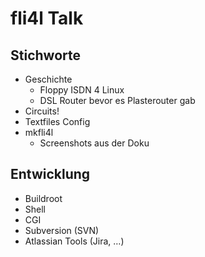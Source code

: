 # fli4l Talk

## Stichworte

* Geschichte
  * Floppy ISDN 4 Linux
  * DSL Router bevor es Plasterouter gab
* Circuits!
* Textfiles Config
* mkfli4l
  * Screenshots aus der Doku

## Entwicklung

* Buildroot
* Shell
* CGI
* Subversion (SVN)
* Atlassian Tools (Jira, …)
